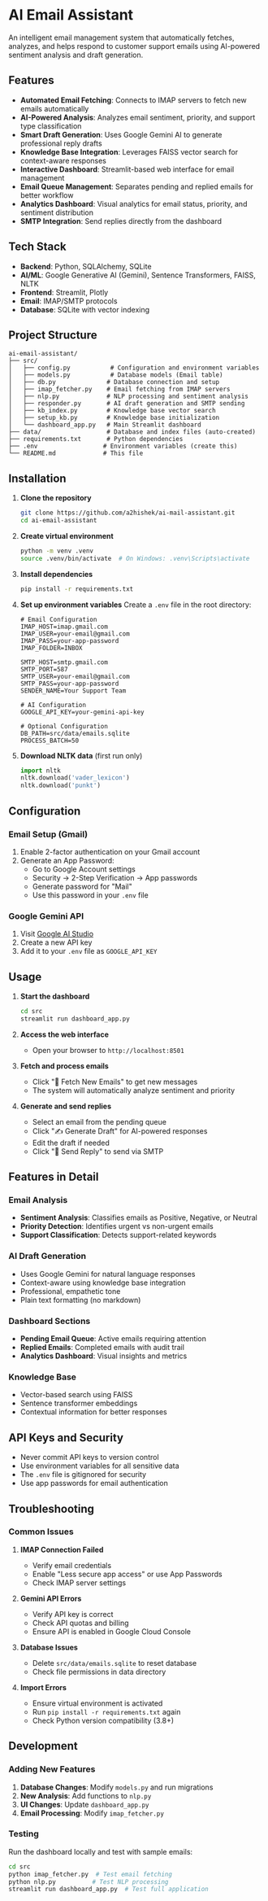 # AI Email Assistant

An intelligent email management system that automatically fetches, analyzes, and helps respond to customer support emails using AI-powered sentiment analysis and draft generation.

## Features

- **Automated Email Fetching**: Connects to IMAP servers to fetch new emails automatically
- **AI-Powered Analysis**: Analyzes email sentiment, priority, and support type classification
- **Smart Draft Generation**: Uses Google Gemini AI to generate professional reply drafts
- **Knowledge Base Integration**: Leverages FAISS vector search for context-aware responses
- **Interactive Dashboard**: Streamlit-based web interface for email management
- **Email Queue Management**: Separates pending and replied emails for better workflow
- **Analytics Dashboard**: Visual analytics for email status, priority, and sentiment distribution
- **SMTP Integration**: Send replies directly from the dashboard

## Tech Stack

- **Backend**: Python, SQLAlchemy, SQLite
- **AI/ML**: Google Generative AI (Gemini), Sentence Transformers, FAISS, NLTK
- **Frontend**: Streamlit, Plotly
- **Email**: IMAP/SMTP protocols
- **Database**: SQLite with vector indexing

## Project Structure

```
ai-email-assistant/
├── src/
│   ├── config.py           # Configuration and environment variables
│   ├── models.py           # Database models (Email table)
│   ├── db.py              # Database connection and setup
│   ├── imap_fetcher.py    # Email fetching from IMAP servers
│   ├── nlp.py             # NLP processing and sentiment analysis
│   ├── responder.py       # AI draft generation and SMTP sending
│   ├── kb_index.py        # Knowledge base vector search
│   ├── setup_kb.py        # Knowledge base initialization
│   └── dashboard_app.py   # Main Streamlit dashboard
├── data/                  # Database and index files (auto-created)
├── requirements.txt       # Python dependencies
├── .env                  # Environment variables (create this)
└── README.md             # This file
```

## Installation

1. **Clone the repository**
   ```bash
   git clone https://github.com/a2hishek/ai-mail-assistant.git
   cd ai-email-assistant
   ```

2. **Create virtual environment**
   ```bash
   python -m venv .venv
   source .venv/bin/activate  # On Windows: .venv\Scripts\activate
   ```

3. **Install dependencies**
   ```bash
   pip install -r requirements.txt
   ```

4. **Set up environment variables**
   Create a `.env` file in the root directory:
   ```env
   # Email Configuration
   IMAP_HOST=imap.gmail.com
   IMAP_USER=your-email@gmail.com
   IMAP_PASS=your-app-password
   IMAP_FOLDER=INBOX
   
   SMTP_HOST=smtp.gmail.com
   SMTP_PORT=587
   SMTP_USER=your-email@gmail.com
   SMTP_PASS=your-app-password
   SENDER_NAME=Your Support Team
   
   # AI Configuration
   GOOGLE_API_KEY=your-gemini-api-key
   
   # Optional Configuration
   DB_PATH=src/data/emails.sqlite
   PROCESS_BATCH=50
   ```

5. **Download NLTK data** (first run only)
   ```python
   import nltk
   nltk.download('vader_lexicon')
   nltk.download('punkt')
   ```

## Configuration

### Email Setup (Gmail)

1. Enable 2-factor authentication on your Gmail account
2. Generate an App Password:
   - Go to Google Account settings
   - Security → 2-Step Verification → App passwords
   - Generate password for "Mail"
   - Use this password in your `.env` file

### Google Gemini API

1. Visit [Google AI Studio](https://makersuite.google.com/app/apikey)
2. Create a new API key
3. Add it to your `.env` file as `GOOGLE_API_KEY`

## Usage

1. **Start the dashboard**
   ```bash
   cd src
   streamlit run dashboard_app.py
   ```

2. **Access the web interface**
   - Open your browser to `http://localhost:8501`

3. **Fetch and process emails**
   - Click "🔄 Fetch New Emails" to get new messages
   - The system will automatically analyze sentiment and priority

4. **Generate and send replies**
   - Select an email from the pending queue
   - Click "✍️ Generate Draft" for AI-powered responses
   - Edit the draft if needed
   - Click "📧 Send Reply" to send via SMTP

## Features in Detail

### Email Analysis
- **Sentiment Analysis**: Classifies emails as Positive, Negative, or Neutral
- **Priority Detection**: Identifies urgent vs non-urgent emails
- **Support Classification**: Detects support-related keywords

### AI Draft Generation
- Uses Google Gemini for natural language responses
- Context-aware using knowledge base integration
- Professional, empathetic tone
- Plain text formatting (no markdown)

### Dashboard Sections
- **Pending Email Queue**: Active emails requiring attention
- **Replied Emails**: Completed emails with audit trail
- **Analytics Dashboard**: Visual insights and metrics

### Knowledge Base
- Vector-based search using FAISS
- Sentence transformer embeddings
- Contextual information for better responses

## API Keys and Security

- Never commit API keys to version control
- Use environment variables for all sensitive data
- The `.env` file is gitignored for security
- Use app passwords for email authentication

## Troubleshooting

### Common Issues

1. **IMAP Connection Failed**
   - Verify email credentials
   - Enable "Less secure app access" or use App Passwords
   - Check IMAP server settings

2. **Gemini API Errors**
   - Verify API key is correct
   - Check API quotas and billing
   - Ensure API is enabled in Google Cloud Console

3. **Database Issues**
   - Delete `src/data/emails.sqlite` to reset database
   - Check file permissions in data directory

4. **Import Errors**
   - Ensure virtual environment is activated
   - Run `pip install -r requirements.txt` again
   - Check Python version compatibility (3.8+)

## Development

### Adding New Features

1. **Database Changes**: Modify `models.py` and run migrations
2. **New Analysis**: Add functions to `nlp.py`
3. **UI Changes**: Update `dashboard_app.py`
4. **Email Processing**: Modify `imap_fetcher.py`

### Testing

Run the dashboard locally and test with sample emails:
```bash
cd src
python imap_fetcher.py  # Test email fetching
python nlp.py          # Test NLP processing
streamlit run dashboard_app.py  # Test full application
```





